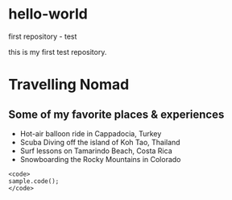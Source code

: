 # hello-world
first repository - test

this is my first test repository.

# Travelling Nomad
## Some of my favorite places & experiences

* Hot-air balloon ride in Cappadocia, Turkey
* Scuba Diving off the island of Koh Tao, Thailand
* Surf lessons on Tamarindo Beach, Costa Rica
* Snowboarding the Rocky Mountains in Colorado

``` 
<code>
sample.code();
</code>
```


